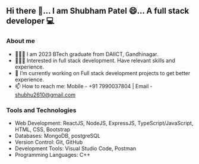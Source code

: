 ## Hi there 👋... I am Shubham Patel 😄... A full stack developer 💻

### About me
- 🙋🏻‍♂️ I am 2023 BTech graduate from DAIICT, Gandhinagar.
- 👨🏻‍💻 Interested in full stack development. Have relevant skills and experience.
- 🔭 I’m currently working on Full stack development projects to get better experience.
- 📫 How to reach me: Mobile - +91 7990037804  |  Email - shubhu2610@gmail.com

### Tools and Technologies
- Web Development: ReactJS, NodeJS, ExpressJS, TypeScript/JavaScript, HTML, CSS, Bootstrap
- Databases: MongoDB, postgreSQL
- Version Control: Git, GitHub
- Development Tools: Visual Studio Code, Postman
- Programming Languages: C++

<!-- ### Stats
![Shubham's GitHub stats](https://github-readme-stats.vercel.app/api?username=shubhampatel2610&theme=dark&show_icons=true) -->

<!--
**shubhampatel2610/shubhampatel2610** is a ✨ _special_ ✨ repository because its `README.md` (this file) appears on your GitHub profile.

Here are some ideas to get you started:

- 🔭 I’m currently working on ...
- 🌱 I’m currently learning ...
- 👯 I’m looking to collaborate on ...
- 🤔 I’m looking for help with ...
- 💬 Ask me about ...
- 📫 How to reach me: ...
- 😄 Pronouns: ...
- ⚡ Fun fact: ...
-->
